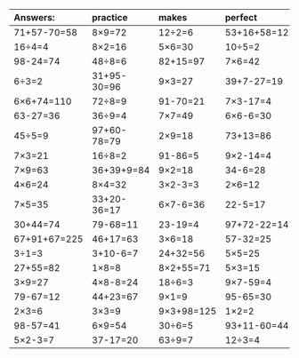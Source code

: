 | Answers: | practice | makes | perfect | ! |
| :--- | :--- | :--- | :--- | :--- |
| 71+57-70=58 | 8×9=72 | 12÷2=6 | 53+16+58=127 | 65+24=89 | 
| 16÷4=4 | 8×2=16 | 5×6=30 | 10÷5=2 | 90-25=65 | 
| 98-24=74 | 48÷8=6 | 82+15=97 | 7×6=42 | 74-11=63 | 
| 6÷3=2 | 31+95-30=96 | 9×3=27 | 39+7-27=19 | 23+62+26=111 | 
| 6×6+74=110 | 72÷8=9 | 91-70=21 | 7×3-17=4 | 56+78-14=120 | 
| 63-27=36 | 36÷9=4 | 7×7=49 | 6×6-6=30 | 2×4-1=7 | 
| 45÷5=9 | 97+60-78=79 | 2×9=18 | 73+13=86 | 21-12=9 | 
| 7×3=21 | 16÷8=2 | 91-86=5 | 9×2-14=4 | 5×4=20 | 
| 7×9=63 | 36+39+9=84 | 9×2=18 | 34-6=28 | 9×7=63 | 
| 4×6=24 | 8×4=32 | 3×2-3=3 | 2×6=12 | 78-58=20 | 
| 7×5=35 | 33+20-36=17 | 6×7-6=36 | 22-5=17 | 20+42=62 | 
| 30+44=74 | 79-68=11 | 23-19=4 | 97+72-22=147 | 65+17=82 | 
| 67+91+67=225 | 46+17=63 | 3×6=18 | 57-32=25 | 35+3=38 | 
| 3÷1=3 | 3+10-6=7 | 24+32=56 | 5×5=25 | 41+74+40=155 | 
| 27+55=82 | 1×8=8 | 8×2+55=71 | 5×3=15 | 60+6=66 | 
| 3×9=27 | 4×8-8=24 | 18÷6=3 | 9×7-59=4 | 27+47=74 | 
| 79-67=12 | 44+23=67 | 9×1=9 | 95-65=30 | 5×8-25=15 | 
| 2×3=6 | 3×3=9 | 9×3+98=125 | 1×2=2 | 8×8=64 | 
| 98-57=41 | 6×9=54 | 30÷6=5 | 93+11-60=44 | 48÷6=8 | 
| 5×2-3=7 | 37-17=20 | 63÷9=7 | 12÷3=4 | 8×3=24 | 
